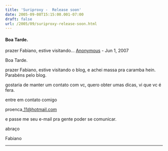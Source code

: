 ```yaml
---
title: 'Suriproxy -  Release soon'
date: 2005-09-08T15:15:00.001-07:00
draft: false
url: /2005/09/suriproxy-release-soon.html
---
```


#### Boa Tarde.  
  
prazer Fabiano, estive visitando...
[Anonymous]( "noreply@blogger.com") - <time datetime="2007-06-18T10:09:00.000-07:00">Jun 1, 2007</time>

Boa Tarde.  
  
prazer Fabiano, estive visitando o blog, e achei massa pra caramba hein.  
Parabéns pelo blog.  
  
gostaria de manter um contato com vc, quero obter umas dicas, vi que vc é fera.  
  
entre em contato comigo  
  
proenca\_11@hotmail.com  
  
e passe me seu e-mail pra gente poder se comunicar.  
  
abraço  
  
Fabiano
<hr />

